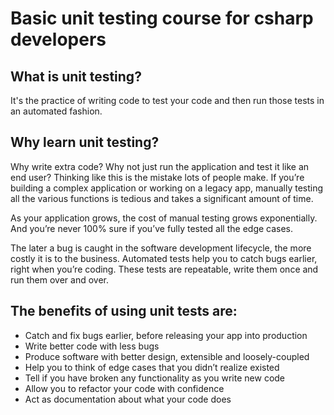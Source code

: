 # Basic unit testing course for csharp developers

## What is unit testing?
It's the practice of writing code to test your code and then run those tests in an automated fashion.

## Why learn unit testing?

Why write extra code? Why not just run the application and test it like an end user? Thinking like this is the mistake lots of people make. If you’re building a complex application or working on a legacy app, manually testing all the various functions is tedious and takes a significant amount of time.

As your application grows, the cost of manual testing grows exponentially. And you’re never 100% sure if you’ve fully tested all the edge cases. 

The later a bug is caught in the software development lifecycle, the more costly it is to the business. Automated tests help you to catch bugs earlier, right when you’re coding. These tests are repeatable, write them once and run them over and over.

## The benefits of using unit tests are:

- Catch and fix bugs earlier, before releasing your app into production
- Write better code with less bugs
- Produce software with better design, extensible and loosely-coupled
- Help you to think of edge cases that you didn’t realize existed
- Tell if you have broken any functionality as you write new code
- Allow you to refactor your code with confidence
- Act as documentation about what your code does
